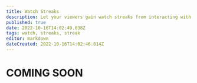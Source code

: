 ```yaml
---
title: Watch Streaks
description: Let your viewers gain watch streaks from interacting with the stream.
published: true
date: 2022-10-16T14:02:49.038Z
tags: watch, streaks, streak
editor: markdown
dateCreated: 2022-10-16T14:02:46.014Z
---
```


# COMING SOON